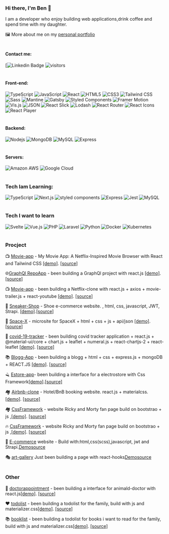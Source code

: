 ### Hi there, I'm Ben 👋  

I am a developer who enjoy building web applications,drink coffee and spend time with my daughter.

🖼 More about me on my [personal portfolio](https://ben-developer-portofolio.netlify.app/)



 #


#### Contact me:

[![Linkedin Badge](https://img.shields.io/badge/LinkedIn-0077B5?style=for-the-badge&logo=linkedin&logoColor=white)
![visitors](https://visitor-badge.glitch.me/badge?page_id=benoah)
 #

#### Front-end:
![TypeScript](https://img.shields.io/badge/-TypeScript-3178C6?style=flat-square&logo=typescript&logoColor=white)
![JavaScript](https://img.shields.io/badge/-JavaScript-F7DF1E?style=flat-square&logo=javascript&logoColor=black)
![React](https://img.shields.io/badge/-React-20232A?style=flat-square&logo=react&logoColor=61DAFB)
![HTML5](https://img.shields.io/badge/-HTML5-E34F26?style=flat-square&logo=html5&logoColor=white)
![CSS3](https://img.shields.io/badge/-CSS3-1572B6?style=flat-square&logo=css3&logoColor=white)
![Tailwind CSS](https://img.shields.io/badge/-Tailwind%20CSS-38B2AC?style=flat-square&logo=tailwind-css&logoColor=white)
![Sass](https://img.shields.io/badge/-Sass-CC6699?style=flat-square&logo=sass&logoColor=white)
![Mantine](https://img.shields.io/badge/-Mantine-3498DB?style=flat-square&logo=mantine&logoColor=white)
![Gatsby](https://img.shields.io/badge/-Gatsby-663399?style=flat-square&logo=gatsby&logoColor=white)
![Styled Components](https://img.shields.io/badge/-Styled%20Components-DB7093?style=flat-square&logo=styled-components&logoColor=white)
![Framer Motion](https://img.shields.io/badge/-Framer%20Motion-0055FF?style=flat-square&logo=framer&logoColor=white)
![Vis.js](https://img.shields.io/badge/-Vis.js-FFA500?style=flat-square&logo=vis.js&logoColor=black)
![JSON](https://img.shields.io/badge/-JSON-000000?style=flat-square&logo=json&logoColor=white)
![React Slick](https://img.shields.io/badge/-React%20Slick-0099FF?style=flat-square&logo=react&logoColor=white)
![Lodash](https://img.shields.io/badge/-Lodash-3492FF?style=flat-square&logo=lodash&logoColor=white)
![React Router](https://img.shields.io/badge/-React%20Router-CA4245?style=flat-square&logo=react-router&logoColor=white)
![React Icons](https://img.shields.io/badge/-React%20Icons-EF4036?style=flat-square&logo=react&logoColor=white)
![React Player](https://img.shields.io/badge/-React%20Player-0055FF?style=flat-square&logo=react&logoColor=white)
#
#### Backend:
![Nodejs](https://img.shields.io/badge/-Node.js-black?style=flat-square&logo=Node.js)
![MongoDB](https://img.shields.io/badge/-MongoDB-black?style=flat-square&logo=mongodb)
![MySQL](https://img.shields.io/badge/-MySQL-black?style=flat-square&logo=mysql)
![Express](https://img.shields.io/badge/-Express-black?style=flat&logo=express&logoColor=white)
#
#### Servers:
![Amazon AWS](https://img.shields.io/badge/Amazon%20AWS-e76d0c?style=flat-square&logo=amazon-aws)
![Google Cloud](https://img.shields.io/badge/Google%20Cloud-black?style=flat-square&logo=google-cloud)
#
###  Tech Iam Learning: 
 ![TypeScript](https://img.shields.io/badge/-TypeScript-3178C6?style=flat&logo=typescript&logoColor=white) 
 ![Next.js](https://img.shields.io/badge/-Next.js-black?style=flat&logo=next-dot-js&logoColor=white)
![styled components](https://img.shields.io/badge/-Styled--components-DB7093?style=flat&logo=styled-components&logoColor=white) 
 ![Express](https://img.shields.io/badge/-Express-black?style=flat&logo=express&logoColor=white)
 ![Jest](https://img.shields.io/badge/-Jest-C21325?style=flat&logo=jest&logoColor=white)
 ![MySQL](https://img.shields.io/badge/-MySQL-black?style=flat-square&logo=mysql)
#
###  Tech I want to learn
 ![Svelte](https://img.shields.io/badge/-Svelte-FF3E00?style=flat&logo=svelte&logoColor=white) 
 ![Vue.js](https://img.shields.io/badge/-Vue-4FC08D?style=flat&logo=vue-dot-js&logoColor=white)
![PHP](https://img.shields.io/badge/-PHP-4F5B93?style=flat-square&logo=php)
![Laravel](https://img.shields.io/badge/-Laravel-CCCCCC?style=flat-square&logo=laravel)
![Python](https://img.shields.io/badge/-Python-black?style=flat-square&logo=Python)
![Docker](https://img.shields.io/badge/-Docker-black?style=flat-square&logo=docker)
![Kubernetes](https://img.shields.io/badge/-Kubernetes-cccccc?style=flat-square&logo=kubernetes)
#
###  Procject 


📺 [Movie-app](https://github.com/benoah/movie.git) - My Movie App: A Netflix-Inspired Movie Browser with React and Tailwind CSS [[demo]](https://cosmic-buttercream-90cc24.netlify.app/). [[source]](https://github.com/benoah/movie)

🌐[GraphQl RepoApp](https://github.com/benoah/reactgraphql) - been building a GraphQl project with react.js [[demo]](https://competent-lichterman-7bbdc1.netlify.app/).[[source]](https://github.com/benoah/reactgraphql)

📺 [Movie-app](https://github.com/benoah/movie-app) - been building a Netflix-clone with react.js + axios + movie-trailer.js + react-youtube [[demo]](https://wonderful-sinoussi-ce697d.netlify.app/). [[source]](https://github.com/benoah/movie-app)

👟 [Sneaker-Shop](https://github.com/benoah/sneakershop)  - Shoe e-commerce website. , html, css,  javascript, JWT, Strapi. [[demo]](https://angry-jepsen-a4ad24.netlify.app/shop.html).[[source]](https://github.com/benoah/sneakershop) 

🚀 [Space-X](https://github.com/benoah/updatedV1spaceX) - microsite for SpaceX + html + css + js + api/json [[demo]](https://naughty-tesla-7cab4f.netlify.app/). [[source]](https://github.com/benoah/updatedV1spaceX)

🏥 [covid-19-tracker](https://github.com/benoah/covid-19-tracker) - been building covid tracker application + react.js + @material-ui/core + 
chart.js + leaflet + numeral.js + react-chartjs-2 + react-leaflet [[demo]](https://naughty-tesla-7cab4f.netlify.app/). [[source]](https://github.com/benoah/covid-19-tracker) 

📚 [Blogg-App](https://github.com/benoah/my-blogg) - been building a blogg + html + css + express.js + mongoDB + REACT.JS [[demo]](http://ec2-52-14-110-100.us-east-2.compute.amazonaws.com/article/learn-react?fbclid=IwAR0-EVTLM_VW6q0HLqg3wjBVIyTt1FOXm7NtoFkFKES8J3JfUXa-bQreeHQ). [[source]](https://github.com/benoah/my-blogg)

🪒 [Estore-app](https://github.com/benoah/bootstrapapp)- been building a interface for a electrostore with Css Framework[[demo]](https://jolly-newton-465cf8.netlify.app/index.html).[[source]](https://github.com/benoah/bootstrapapp)

🏘 [Airbnb-clone](https://github.com/benoah/airbnb-clone) - Hotel/BnB booking website. react.js + materialcss.[[demo]](https://airbnb-clone-9f7d9.web.app/). [[source]](https://github.com/benoah/airbnb-clone)

 🏘 [CssFramework](https://github.com/benoah/css_framework_2021) - website Ricky and Morty fan page build on bootstrao + js ,[[demo]](https://optimistic-ramanujan-fbe3f8.netlify.app/). [[source]](hhttps://github.com/benoah/css_framework_2021)

🔥 [CssFramework](https://github.com/benoah/css_framework_2021) - website Ricky and Morty fan page build on bootstrao + js ,[[demo]](https://optimistic-ramanujan-fbe3f8.netlify.app/). [[source]](hhttps://github.com/benoah/css_framework_2021)

👟 [E-commerce](https://github.com/benoah/ecommerse-store) website  - Build with:html,css(scss),javascript, jwt and Strapi.[Demo](https://ecommerse-store.vercel.app/index.html)[source](https://github.com/benoahecommerse-store)

🎭 [art-gallery](https://github.com/benoah/artgallery) Just been building a page with react-hooks[Demo](http://localhost:3000/)[source](https://github.com/benoah/artgallery)
#
### Other 
🏥 [doctorappointment](https://github.com/benoah/building_interface_in_react-) - been building a interface for animald-doctor with react.js[[demo]](http://localhost:3000/). [[source]](https://github.com/benoah/building_interface_in_react-) 

❤️ [todolist](https://github.com/benoah/css_framework_2021) - been building a todolist for the family, build with js and materializer.css[[demo]](https://practical-carson-17449a.netlify.app/). [[source]](https://github.com/benoah/css_framework_2021)

📚 [booklist](https://github.com/benoah/js-assignment) - been building a todolist for books i want to read for the family, build with js and materializer.css[[demo]](https://hungry-brown-923e96.netlify.app/). [[source]](https://github.com/benoah/js-assignment)






